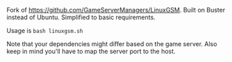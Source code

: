 Fork of https://github.com/GameServerManagers/LinuxGSM. Built on Buster instead of Ubuntu. Simplified to basic requirements.

Usage is `bash linuxgsm.sh`

Note that your dependencies might differ based on the game server. Also keep in mind you'll have to map the server port to the host.

